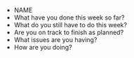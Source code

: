 - NAME
- What have you done this week so far?
- What do you still have to do this week?
- Are you on track to finish as planned?
- What issues are you having? 
- How are you doing?
